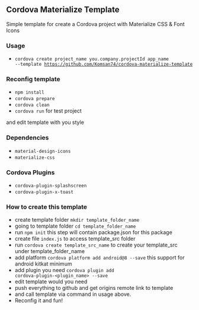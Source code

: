 ## Cordova Materialize Template
Simple template for create a Cordova project with Materialize CSS & Font Icons

### Usage
- <code>cordova create project_name you.company.projectId app_name --template https://github.com/Komsan74/cordova-materialize-template</code>

### Reconfig template
- <code>npm install</code>
- <code>cordova prepare</code>
- <code>cordova clean</code>
- <code>cordova run</code> for test project

and edit template with you style

### Dependencies
- <code>material-design-icons</code>
- <code>materialize-css</code>

### Cordova Plugins
- <code>cordova-plugin-splashscreen</code>
- <code>cordova-plugin-x-toast</code>

### How to create this template
- create template folder <code>mkdir template_folder_name</code>
- going to template folder <code>cd template_folder_name</code>
- run <code>npm init</code> this step will contain package.json for this package
- create file <code>index.js</code> to access template_src folder
- run <code>cordova create template_src_name</code> to create your template_src under template_folder_name
- add platform <code>cordova platform add android@8 --save</code> this support for android kitkat minimum
- add plugin you need <code>cordova plugin add cordova-plugin-<plugin_name> --save</code>
- edit template would you need
- push everything to github and get origins remote link to template
- and call template via command in usage above.
- Reconfig it and fun!
